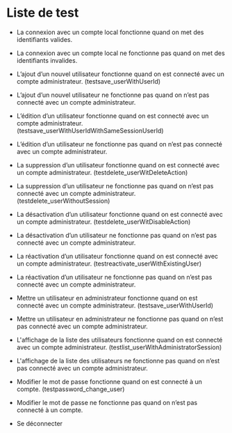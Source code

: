 # Liste de test
- La connexion avec un compte local fonctionne quand on met des identifiants
valides.
- La connexion avec un compte local ne fonctionne pas quand on met des
identifiants invalides.

- L’ajout d’un nouvel utilisateur fonctionne quand on est connecté avec un
compte administrateur. (testsave_userWithUserId)
- L’ajout d’un nouvel utilisateur ne fonctionne pas quand on n’est pas connecté
avec un compte administrateur.
- L’édition d’un utilisateur fonctionne quand on est connecté avec un compte
administrateur. (testsave_userWithUserIdWithSameSessionUserId)
- L’édition d’un utilisateur ne fonctionne pas quand on n’est pas connecté avec
un compte administrateur.
- La suppression d’un utilisateur fonctionne quand on est connecté avec un
compte administrateur. (testdelete_userWitDeleteAction)
- La suppression d’un utilisateur ne fonctionne pas quand on n’est pas connecté
avec un compte administrateur. (testdelete_userWithoutSession)
- La désactivation d’un utilisateur fonctionne quand on est connecté avec un
compte administrateur. (testdelete_userWitDisableAction)
- La désactivation d’un utilisateur ne fonctionne pas quand on n’est pas
connecté avec un compte administrateur.
- La réactivation d’un utilisateur fonctionne quand on est connecté avec un
compte administrateur. (testreactivate_userWithExistingUser)
- La réactivation d’un utilisateur ne fonctionne pas quand on n’est pas
connecté avec un compte administrateur.
 
- Mettre un utilisateur en administrateur fonctionne quand on est connecté avec
un compte administrateur. (testsave_userWithUserId)
- Mettre un utilisateur en administrateur ne fonctionne pas quand on n’est pas
connecté avec un compte administrateur.
- L'affichage de la liste des utilisateurs fonctionne quand on est connecté
avec un compte administrateur. (testlist_userWithAdministratorSession)
- L'affichage de la liste des utilisateurs ne fonctionne pas quand on n’est pas
connecté avec un compte administrateur.
 
- Modifier le mot de passe fonctionne quand on est connecté à un compte.
(testpassword_change_user)
- Modifier le mot de passe ne fonctionne pas quand on n’est pas connecté à un
compte. 

- Se déconnecter

